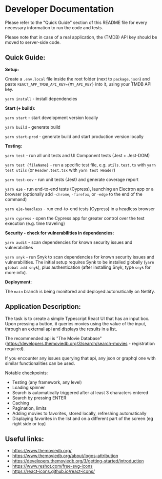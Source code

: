 # Developer Documentation

Please refer to the "Quick Guide" section of this README file for every necessary information to run the code and tests.

Please note that in case of a real application, the (TMDB) API key should be moved to server-side code.

## Quick Guide:

**Setup:**

Create a `.env.local` file inside the root folder (next to `package.json`) and paste `REACT_APP_TMDB_API_KEY={MY_API_KEY}` into it, using your TMDB API key.

`yarn install` - install dependencies

**Start (+ build):**

`yarn start` - start development version locally

`yarn build` - generate build

`yarn start-prod` - generate build and start production version locally

**Testing:**

`yarn test` - run all unit tests and UI Component tests (Jest + Jest-DOM)

`yarn test {fileName}` - run a specific test file, e.g. `utils.test.ts` with `yarn test utils` (or `Header.test.tsx` with `yarn test Header`)

`yarn test-cov` - run unit tests (Jest) and generate coverage report

`yarn e2e` - run end-to-end tests (Cypress), launching an Electron app or a browser (optionally add `-chrome`, `-firefox`, or `-edge` to the end of the command)

`yarn e2e-headless` - run end-to-end tests (Cypress) in a headless browser

`yarn cypress` - open the Cypress app for greater control over the test execution (e.g. time traveling)

**Security - check for vulnerabilities in dependencies:**

`yarn audit` - scan dependencies for known security issues and vulnerabilities

`yarn snyk` - run Snyk to scan dependencies for known security issues and vulnerabilities. The initial setup requires Synk to be installed globally (`yarn global add snyk`), plus authentication (after installing Snyk, type `snyk` for more info).

**Deployment:**

The `main` branch is being monitored and deployed automatically on Netlify.

## Application Description:

The task is to create a simple Typescript React UI that has an input box. Upon pressing a button, it queries movies using the value of the input, through an external api and displays the results in a list.

The recommended api is "The Movie Database" (https://developers.themoviedb.org/3/search/search-movies - registration required).

If you encounter any issues querying that api, any json or graphql one with similar functionalities can be used.

Notable checkpoints:

-   Testing (any framework, any level)
-   Loading spinner
-   Search is automatically triggered after at least 3 characters entered
-   Search by pressing ENTER
-   Caching
-   Pagination, limits
-   Adding movies to favorites, stored locally, refreshing automatically
-   Displaying favorites in the list and on a different part of the screen (eg right side or top)

## Useful links:

-   https://www.themoviedb.org/
-   https://www.themoviedb.org/about/logos-attribution
-   https://developers.themoviedb.org/3/getting-started/introduction
-   https://www.reshot.com/free-svg-icons
-   https://react-icons.github.io/react-icons/
